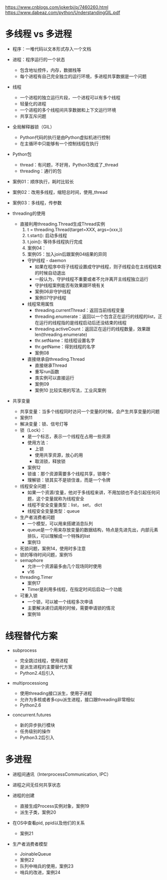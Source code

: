 https://www.cnblogs.com/jokerbj/p/7460260.html
https://www.dabeaz.com/python/UnderstandingGIL.pdf

# 多线程 vs 多进程
- 程序：一堆代码以文本形式存入一个文档
- 进程：程序运行的一个状态
    - 包含地址控件，内存，数据栈等
    - 每个进程有自己完全独立的运行环境，多进程共享数据是一个问题
- 线程
    - 一个进程的独立运行片段，一个进程可以有多个线程
    - 轻量化的进程
    - 一个进程的多个线程间共享数据和上下文运行环境
    - 共享互斥问题
- 全局解释器锁（GIL）
    - Python代码的执行是由Python虚拟机进行控制
    - 在主循环中只能够有一个控制线程在执行
    
- Python包
    - thread：有问题，不好用，Python3改成了_thread
    - threading：通行的包
- 案例01：顺序执行，耗时比较长
- 案例02：改用多线程，缩短总时间，使用_thread
- 案例03：多线程，传参数

- threading的使用
    - 直接利用threading.Thread生成Thread实例
        1. t = threading.Thread(target=XXX, args=(xxx,))
        2. t.start(): 启动多线程
        3. t.join(): 等待多线程执行完成
        4. 案例04：
        5. 案例05：加入join后跟案例04结果的异同
        - 守护线程 - daemon
            - 如果在程序中将子线程设置成守护线程，则子线程会在主线程结束的时候自动退出
            - 一般认为，守护线程不重要或者不允许离开主线程独立运行
            - 守护线程案例能否有效果跟环境有关
            - 案例06非守护线程
            - 案例07守护线程
        - 线程常用属性
            - threading.currentThread：返回当前线程变量
            - threading.enumerate：返回以一个包含正在运行的线程的list，正在运行的线程指的是线程启动后还没结束的线程
            - threading.activeCount：返回正在运行的线程数量，效果跟len(threading.enumerate)
            - thr.setName：给线程设置名字
            - thr.getName：得到线程的名字 
            - 案例08
        - 直接继承自threading.Thread
            - 直接继承Thread
            - 重写run函数
            - 类实例可以直接运行
            - 案例09
            - 案例10 比较实用的写法，工业风案例
- 共享变量
    - 共享变量：当多个线程同时访问一个变量的时候，会产生共享变量的问题
    - 案例11
    - 解决变量：锁、信号灯等
    - 锁（Lock）：
        - 是一个标志，表示一个线程在占用一些资源
        - 使用方法：
            - 上锁
            - 使用共享资源，放心的用
            - 取消锁，释放锁
        - 案例12
        - 锁谁：那个资源需要多个线程共享，锁哪个
        - 理解锁：锁其实不是锁住谁，而是一个令牌
    - 线程安全问题：
        - 如果一个资源/变量，他对于多线程来讲，不用加锁也不会引起任何问题，这个变量就称为线程安全
        - 线程不安全变量类型：list， set， dict
        - 线程安全变量类型：queue
    - 生产者消费者问题
        - 一个模型，可以用来搭建消息队列
        - queue是一个用来存放变量的数据结构，特点是先进先出，内部元素排队，可以理解成一个特殊的list
        - 案例13
    - 死锁问题，案例14，使用时多注意
    - 锁的等待时间问题，案例15
    - semaphore
        - 允许一个资源最多由几个现场同时使用
        - v16
    - threading.Timer
        - 案例17
        - Timer是利用多线程，在指定时间后启动一个功能
    - 可重入锁
        - 一个锁，可以被一个线程多次申请
        - 主要解决递归调用的时候，需要申请锁的情况
        - 案例18
        
# 线程替代方案
- subprocess
    - 完全跳过线程，使用进程
    - 是派生进程的主要替代方案
    - Python2.4后引入
- multiprocessiong
    - 使用threading接口派生，使用子进程
    - 允许为多核或者多cpu派生进程，接口跟threading非常相似
    - Python2.6
    
- concurrent.futures
    - 新的异步执行模块
    - 任务级别的操作
    - Python3.2后引入
    
# 多进程
- 进程间通讯（InterprocessCommunication, IPC）
- 进程之间无任何共享状态
- 进程的创建
    - 直接生成Process实例对象，案例19
    - 派生子类，案例20
        
- 在OS中查看pid, ppid以及他们的关系
    - 案例21
- 生产者消费者模型
    - JoinableQueue
    - 案例22
    - 队列中哨兵的使用，案例23
    - 哨兵的改进，案例24
    